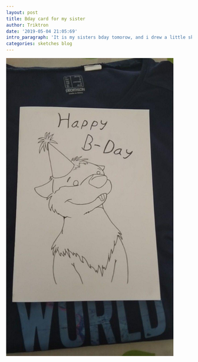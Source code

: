 ```yaml
---
layout: post
title: Bday card for my sister
author: Triktron
date: '2019-05-04 21:05:69'
intro_paragraph: 'It is my sisters bday tomorow, and i drew a little sketch for her.'
categories: sketches blog
---
```

<img src="/assets/img/uploads/bdaygift.png" style="width:90%">
